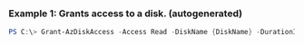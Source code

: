 ### Example 1: Grants access to a disk. (autogenerated)
```powershell
PS C:\> Grant-AzDiskAccess -Access Read -DiskName {DiskName} -DurationInSecond {DurationInSecond} -ResourceGroupName MyResourceGroup
```

